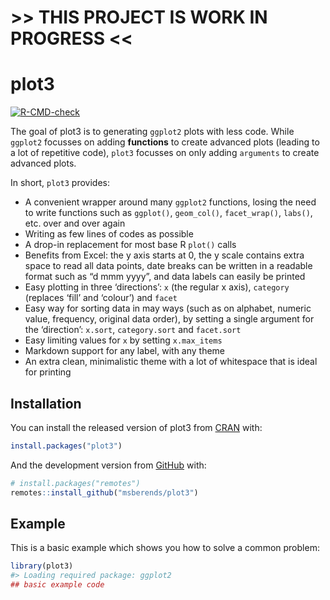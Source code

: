
<!-- README.md is generated from README.Rmd. Please edit that file -->

# &gt;&gt; THIS PROJECT IS WORK IN PROGRESS &lt;&lt;

# plot3

<!-- badges: start -->

[![R-CMD-check](https://github.com/msberends/plot3/workflows/R-CMD-check/badge.svg)](https://github.com/msberends/plot3/actions)
<!-- badges: end -->

The goal of plot3 is to generating `ggplot2` plots with less code. While
`ggplot2` focusses on adding **functions** to create advanced plots
(leading to a lot of repetitive code), `plot3` focusses on only adding
`arguments` to create advanced plots.

In short, `plot3` provides:

-   A convenient wrapper around many `ggplot2` functions, losing the
    need to write functions such as `ggplot()`, `geom_col()`,
    `facet_wrap()`, `labs()`, etc. over and over again
-   Writing as few lines of codes as possible
-   A drop-in replacement for most base R `plot()` calls
-   Benefits from Excel: the y axis starts at 0, the y scale contains
    extra space to read all data points, date breaks can be written in a
    readable format such as “d mmm yyyy”, and data labels can easily be
    printed
-   Easy plotting in three ‘directions’: `x` (the regular x axis),
    `category` (replaces ‘fill’ and ‘colour’) and `facet`
-   Easy way for sorting data in may ways (such as on alphabet, numeric
    value, frequency, original data order), by setting a single argument
    for the ‘direction’: `x.sort`, `category.sort` and `facet.sort`
-   Easy limiting values for `x` by setting `x.max_items`
-   Markdown support for any label, with any theme
-   An extra clean, minimalistic theme with a lot of whitespace that is
    ideal for printing

## Installation

You can install the released version of plot3 from
[CRAN](https://CRAN.R-project.org) with:

``` r
install.packages("plot3")
```

And the development version from [GitHub](https://github.com/) with:

``` r
# install.packages("remotes")
remotes::install_github("msberends/plot3")
```

## Example

This is a basic example which shows you how to solve a common problem:

``` r
library(plot3)
#> Loading required package: ggplot2
## basic example code
```
